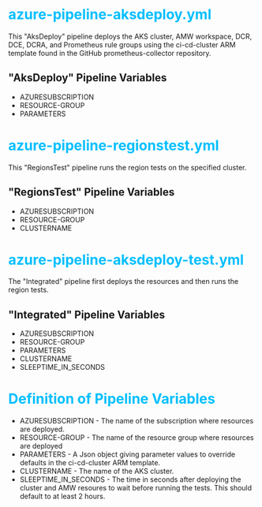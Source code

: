 
<style>
h1 {
    color: deepskyblue;
}
</style>

# **azure-pipeline-aksdeploy.yml**

This "AksDeploy" pipeline deploys the AKS cluster, AMW workspace, DCR, DCE, DCRA, and Prometheus rule groups using the ci-cd-cluster ARM template found in the GitHub prometheus-collector repository.

## "AksDeploy" Pipeline Variables

+ AZURESUBSCRIPTION
+ RESOURCE-GROUP
+ PARAMETERS

# **azure-pipeline-regionstest.yml**

This "RegionsTest" pipeline runs the region tests on the specified cluster.

## "RegionsTest" Pipeline Variables

+ AZURESUBSCRIPTION
+ RESOURCE-GROUP
+ CLUSTERNAME

# **azure-pipeline-aksdeploy-test.yml**

The "Integrated" pipeline first deploys the resources and then runs the region tests.

## "Integrated" Pipeline Variables

+ AZURESUBSCRIPTION
+ RESOURCE-GROUP
+ PARAMETERS
+ CLUSTERNAME
+ SLEEPTIME_IN_SECONDS

# **Definition of Pipeline Variables**

+ AZURESUBSCRIPTION - The name of the subscription where resources are deployed.
+ RESOURCE-GROUP - The name of the resource group where resources are deployed
+ PARAMETERS - A Json object giving parameter values to override defaults in the ci-cd-cluster ARM template.
+ CLUSTERNAME - The name of the AKS cluster.
+ SLEEPTIME_IN_SECONDS - The time in seconds after deploying the cluster and AMW resoures to wait before running the tests. This should default to at least 2 hours.
